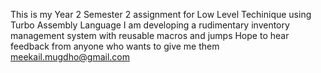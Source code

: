 This is my Year 2 Semester 2 assignment for Low Level Techinique using Turbo Assembly Language
I am developing a rudimentary inventory management system with reusable macros and jumps
Hope to hear feedback from anyone who wants to give me them
meekail.mugdho@gmail.com
